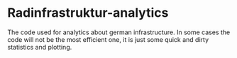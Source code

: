 # Radinfrastruktur-analytics

The code used for analytics about german infrastructure. In some cases the code will not be the most efficient one, it is just some quick and dirty statistics and plotting.